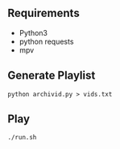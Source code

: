 ## Requirements
 * Python3
 * python requests
 * mpv

## Generate Playlist
``` python archivid.py > vids.txt ```

## Play
```./run.sh```
